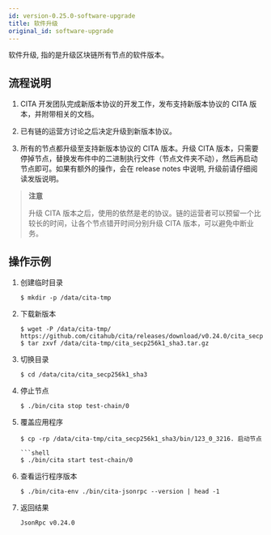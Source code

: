 ```yaml
---
id: version-0.25.0-software-upgrade
title: 软件升级
original_id: software-upgrade
---
```


软件升级, 指的是升级区块链所有节点的软件版本。

## 流程说明

1. CITA 开发团队完成新版本协议的开发工作，发布支持新版本协议的 CITA 版本，并附带相关的文档。

2. 已有链的运营方讨论之后决定升级到新版本协议。

3. 所有的节点都升级至支持新版本协议的 CITA 版本。升级 CITA 版本，只需要停掉节点，替换发布件中的二进制执行文件（节点文件夹不动），然后再启动节点即可。如果有额外的操作，会在 release notes 中说明, 升级前请仔细阅读发版说明。

> **注意**
> 
> 升级 CITA 版本之后，使用的依然是老的协议。链的运营者可以预留一个比较长的时间，让各个节点错开时间分别升级 CITA 版本，可以避免中断业务。

## 操作示例

1. 创建临时目录

   ```shell
   $ mkdir -p /data/cita-tmp
   ```

2. 下载新版本

   ```shell
   $ wget -P /data/cita-tmp/ https://github.com/citahub/cita/releases/download/v0.24.0/cita_secp256k1_sha3.tar.gz
   $ tar zxvf /data/cita-tmp/cita_secp256k1_sha3.tar.gz
   ```

3. 切换目录

   ```shell
   $ cd /data/cita/cita_secp256k1_sha3
   ```

4. 停止节点

   ```shell
   $ ./bin/cita stop test-chain/0
   ```

5. 覆盖应用程序

   ```shell
   $ cp -rp /data/cita-tmp/cita_secp256k1_sha3/bin/123_0_3216. 启动节点

   ```shell
   $ ./bin/cita start test-chain/0
   ```

7. 查看运行程序版本

   ```shell
   $ ./bin/cita-env ./bin/cita-jsonrpc --version | head -1
   ```

8. 返回结果

   ```
   JsonRpc v0.24.0
   ```
